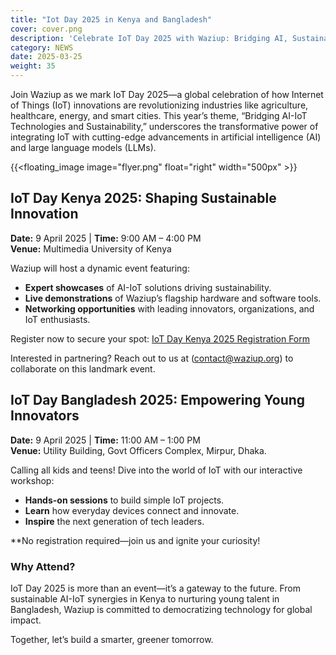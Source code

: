 ```yaml
---
title: "Iot Day 2025 in Kenya and Bangladesh"
cover: cover.png
description: 'Celebrate IoT Day 2025 with Waziup: Bridging AI, Sustainability, and Empowering the Next Generation'
category: NEWS
date: 2025-03-25
weight: 35
---
```


Join Waziup as we mark IoT Day 2025—a global celebration of how Internet of Things (IoT) innovations are revolutionizing industries like agriculture, healthcare, energy, and smart cities. 
This year’s theme, “Bridging AI-IoT Technologies and Sustainability,” underscores the transformative power of integrating IoT with cutting-edge advancements in artificial intelligence (AI) and large language models (LLMs).

{{<floating_image image="flyer.png" float="right" width="500px" >}}

## IoT Day Kenya 2025: Shaping Sustainable Innovation
**Date:** 9 April 2025 | **Time:** 9:00 AM – 4:00 PM  
**Venue:** Multimedia University of Kenya

Waziup will host a dynamic event featuring:
- **Expert showcases** of AI-IoT solutions driving sustainability.
- **Live demonstrations** of Waziup’s flagship hardware and software tools.
- **Networking opportunities** with leading innovators, organizations, and IoT enthusiasts.

Register now to secure your spot:
[IoT Day Kenya 2025 Registration Form](https://forms.gle/PvDZP8r7gnx9tUr89)

Interested in partnering? Reach out to us at (contact@waziup.org) to collaborate on this landmark event.


## IoT Day Bangladesh 2025: Empowering Young Innovators
**Date:** 9 April 2025 | **Time:** 11:00 AM – 1:00 PM  
**Venue:** Utility Building, Govt Officers Complex, Mirpur, Dhaka.

Calling all kids and teens! Dive into the world of IoT with our interactive workshop:
- **Hands-on sessions** to build simple IoT projects.
- **Learn** how everyday devices connect and innovate.
- **Inspire** the next generation of tech leaders.

**No registration required—join us and ignite your curiosity!


### Why Attend?
IoT Day 2025 is more than an event—it’s a gateway to the future. From sustainable AI-IoT synergies in Kenya to nurturing young talent in Bangladesh, Waziup is committed to democratizing technology for global impact.

Together, let’s build a smarter, greener tomorrow.



